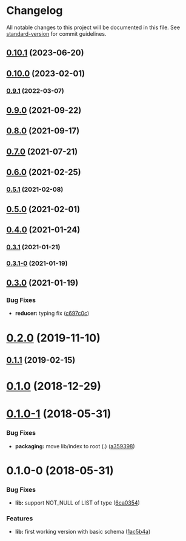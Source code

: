 # Changelog

All notable changes to this project will be documented in this file. See [standard-version](https://github.com/conventional-changelog/standard-version) for commit guidelines.

## [0.10.1](https://github.com/wittydeveloper/graphql-to-json-schema/compare/v0.10.0...v0.10.1) (2023-06-20)

## [0.10.0](https://github.com/wittydeveloper/graphql-to-json-schema/compare/v0.9.1...v0.10.0) (2023-02-01)

### [0.9.1](https://github.com/wittydeveloper/graphql-to-json-schema/compare/v0.9.0...v0.9.1) (2022-03-07)

## [0.9.0](https://github.com/wittydeveloper/graphql-to-json-schema/compare/v0.8.0...v0.9.0) (2021-09-22)

## [0.8.0](https://github.com/wittydeveloper/graphql-to-json-schema/compare/v0.7.0...v0.8.0) (2021-09-17)

## [0.7.0](https://github.com/wittydeveloper/graphql-to-json-schema/compare/v0.6.0...v0.7.0) (2021-07-21)

## [0.6.0](https://github.com/wittydeveloper/graphql-to-json-schema/compare/v0.5.1...v0.6.0) (2021-02-25)

### [0.5.1](https://github.com/wittydeveloper/graphql-to-json-schema/compare/v0.5.0...v0.5.1) (2021-02-08)

## [0.5.0](https://github.com/wittydeveloper/graphql-to-json-schema/compare/v0.4.0...v0.5.0) (2021-02-01)

## [0.4.0](https://github.com/wittydeveloper/graphql-to-json-schema/compare/v0.3.1...v0.4.0) (2021-01-24)

### [0.3.1](https://github.com/wittydeveloper/graphql-to-json-schema/compare/v0.3.1-0...v0.3.1) (2021-01-21)

### [0.3.1-0](https://github.com/wittydeveloper/graphql-to-json-schema/compare/v0.3.0...v0.3.1-0) (2021-01-19)

## [0.3.0](https://github.com/wittydeveloper/graphql-to-json-schema/compare/v0.2.0...v0.3.0) (2021-01-19)


### Bug Fixes

* **reducer:** typing fix ([c697c0c](https://github.com/wittydeveloper/graphql-to-json-schema/commit/c697c0c98a68b01738a9aae69ac5789b0d840ebd))

<a name="0.2.0"></a>
# [0.2.0](https://github.com/wittydeveloper/graphql-to-json-schema/compare/v0.1.2-2...v0.2.0) (2019-11-10)



<a name="0.1.1"></a>
## [0.1.1](https://github.com/wittydeveloper/graphql-to-json-schema/compare/v0.1.0...v0.1.1) (2019-02-15)



<a name="0.1.0"></a>
# [0.1.0](https://github.com/wittydeveloper/graphql-to-json-schema/compare/v0.1.0-1...v0.1.0) (2018-12-29)



<a name="0.1.0-1"></a>
# [0.1.0-1](https://github.com/wittydeveloper/graphql-to-json-schema/compare/v0.1.0-0...v0.1.0-1) (2018-05-31)


### Bug Fixes

* **packaging:** move lib/index to root (.) ([a359398](https://github.com/wittydeveloper/graphql-to-json-schema/commit/a359398))



<a name="0.1.0-0"></a>
# 0.1.0-0 (2018-05-31)


### Bug Fixes

* **lib:** support NOT_NULL of LIST of type ([6ca0354](https://github.com/wittydeveloper/graphql-to-json-schema/commit/6ca0354))


### Features

* **lib:** first working version with basic schema ([1ac5b4a](https://github.com/wittydeveloper/graphql-to-json-schema/commit/1ac5b4a))
